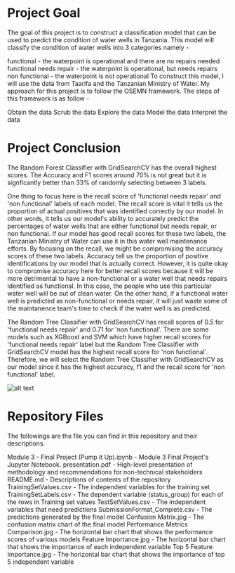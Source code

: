# Project Goal
The goal of this project is to construct a classification model that can be used to predict the condition of water wells in Tanzania. This model will classify the condition of water wells into 3 categories namely -

functional - the waterpoint is operational and there are no repairs needed
functional needs repair - the waterpoint is operational, but needs repairs
non functional - the waterpoint is not operational
To construct this model, I will use the data from Taarifa and the Tanzanian Ministry of Water. My approach for this project is to follow the OSEMN framework. The steps of this framework is as follow -

Obtain the data
Scrub the data
Explore the data
Model the data
Interpret the data

# Project Conclusion
The Random Forest Classifier with GridSearchCV has the overall highest scores. The Accuracy and F1 scores around 70% is not great but it is signficantly better than 33% of randomly selecting between 3 labels.

One thing to focus here is the recall score of 'functional needs repair' and 'non functional' labels of each model. The recall score is vital it tells us the proportion of actual positives that was identified correctly by our model. In other words, it tells us our model's ability to accurately predict the percentages of water wells that are either functional but needs repair, or non functional. If our model has good recall scores for these two labels, the Tanzanian Ministry of Water can use it in this water well maintenance efforts. By focusing on the recall, we might be compromising the accuracy scores of these two labels. Accuracy tell us the proportion of positive identifications by our model that is actually correct. However, it is quite okay to compromise accuracy here for better recall scores because it will be more detrimental to have a non-functional or a water well that needs repairs identified as functional. In this case, the people who use this particular water well will be out of clean water. On the other hand, if a functional water well is predicted as non-functional or needs repair, it will just waste some of the maintanence team's time to check if the water well is as predicted.

The Random Tree Classifier with GridSearchCV has recall scores of 0.5 for 'functional needs repair' and 0.71 for 'non functional'. There are some models such as XGBoost and SVM which have higher recall scores for 'functional needs repair' label but the Random Tree Classifier with GridSearchCV model has the highest recall score for 'non functional'. Therefore, we will select the Random Tree Classifier with GridSearchCV as our model since it has the highest accuracy, f1 and the recall score for 'non functional' label.

![alt text](http://url/to/img.png)

# Repository Files
The followings are the file you can find in this repository and their descriptions.

Module 3 - Final Project (Pump it Up).ipynb - Module 3 Final Project's Jupyter Notebook.
presentation.pdf - High-level presentation of methodology and recommendations for non-technical stakeholders
README.md - Descriptions of contents of the repository
TrainingSetValues.csv -	The independent variables for the training set
TrainingSetLabels.csv - The dependent variable (status_group) for each of the rows in Training set values
TestSetValues.csv - The independent variables that need predictions
SubmissionFormat_Complete.csv	- The predictions generated by the final model
Confusion Matrix.jpg - The confusion matrix chart of the final model
Performance Metrics Comparison.jpg - The horizontal bar chart that shows the performance scores of various models
Feature Importance.jpg - The horizontal bar chart that shows the importance of each independent variable
Top 5 Feature Importance.jpg - The horizontal bar chart that shows the importance of top 5 independent variable
